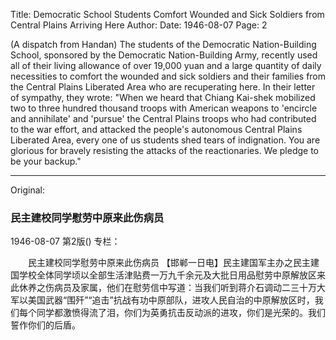 Title: Democratic School Students Comfort Wounded and Sick Soldiers from Central Plains Arriving Here
Author:
Date: 1946-08-07
Page: 2

(A dispatch from Handan) The students of the Democratic Nation-Building School, sponsored by the Democratic Nation-Building Army, recently used all of their living allowance of over 19,000 yuan and a large quantity of daily necessities to comfort the wounded and sick soldiers and their families from the Central Plains Liberated Area who are recuperating here. In their letter of sympathy, they wrote: "When we heard that Chiang Kai-shek mobilized two to three hundred thousand troops with American weapons to 'encircle and annihilate' and 'pursue' the Central Plains troops who had contributed to the war effort, and attacked the people's autonomous Central Plains Liberated Area, every one of us students shed tears of indignation. You are glorious for bravely resisting the attacks of the reactionaries. We pledge to be your backup."



<hr /> 

Original: 


### 民主建校同学慰劳中原来此伤病员

1946-08-07
第2版()
专栏：

　　民主建校同学慰劳中原来此伤病员
    【邯郸一日电】民主建国军主办之民主建国学校全体同学顷以全部生活津贴费一万九千余元及大批日用品慰劳中原解放区来此休养之伤病员及家属，他们在慰劳信中写道：当我们听到蒋介石调动二三十万大军以美国武器“围歼”“追击”抗战有功中原部队，进攻人民自治的中原解放区时，我们每个同学都激愤得流了泪，你们为英勇抗击反动派的进攻，你们是光荣的。我们誓作你们的后盾。
